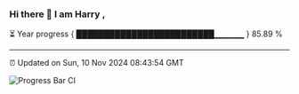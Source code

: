 ### Hi there 👋 I am Harry , 

⏳ Year progress { █████████████████████████▁▁▁▁▁ } 85.89 %

---

⏰ Updated on Sun, 10 Nov 2024 08:43:54 GMT

![Progress Bar CI](https://github.com/duykhang68/duykhang68/workflows/Progress%20Bar%20CI/badge.svg)
